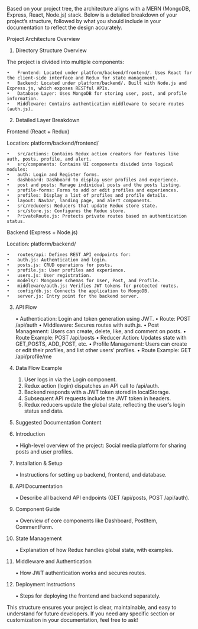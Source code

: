 Based on your project tree, the architecture aligns with a MERN (MongoDB, Express, React, Node.js) stack. Below is a detailed breakdown of your project’s structure, followed by what you should include in your documentation to reflect the design accurately.

Project Architecture Overview

1. Directory Structure Overview

The project is divided into multiple components:

	•	Frontend: Located under platform/backend/frontend/. Uses React for the client-side interface and Redux for state management.
	•	Backend: Located under platform/backend/. Built with Node.js and Express.js, which exposes RESTful APIs.
	•	Database Layer: Uses MongoDB for storing user, post, and profile information.
	•	Middleware: Contains authentication middleware to secure routes (auth.js).

2. Detailed Layer Breakdown

Frontend (React + Redux)

Location: platform/backend/frontend/

	•	src/actions: Contains Redux action creators for features like auth, posts, profile, and alert.
	•	src/components: Contains UI components divided into logical modules:
	•	auth: Login and Register forms.
	•	dashboard: Dashboard to display user profiles and experience.
	•	post and posts: Manage individual posts and the posts listing.
	•	profile-forms: Forms to add or edit profiles and experiences.
	•	profiles: Display a list of profiles and profile details.
	•	layout: Navbar, landing page, and alert components.
	•	src/reducers: Reducers that update Redux store state.
	•	src/store.js: Configures the Redux store.
	•	PrivateRoute.js: Protects private routes based on authentication status.

Backend (Express + Node.js)

Location: platform/backend/

	•	routes/api: Defines REST API endpoints for:
	•	auth.js: Authentication and login.
	•	posts.js: CRUD operations for posts.
	•	profile.js: User profiles and experience.
	•	users.js: User registration.
	•	models/: Mongoose schemas for User, Post, and Profile.
	•	middleware/auth.js: Verifies JWT tokens for protected routes.
	•	config/db.js: Connects the application to MongoDB.
	•	server.js: Entry point for the backend server.

3. API Flow

	•	Authentication: Login and token generation using JWT.
	•	Route: POST /api/auth
	•	Middleware: Secures routes with auth.js.
	•	Post Management: Users can create, delete, like, and comment on posts.
	•	Route Example: POST /api/posts
	•	Reducer Action: Updates state with GET_POSTS, ADD_POST, etc.
	•	Profile Management: Users can create or edit their profiles, and list other users’ profiles.
	•	Route Example: GET /api/profile/me

4. Data Flow Example

	1.	User logs in via the Login component.
	2.	Redux action (login) dispatches an API call to /api/auth.
	3.	Backend responds with a JWT token stored in localStorage.
	4.	Subsequent API requests include the JWT token in headers.
	5.	Redux reducers update the global state, reflecting the user’s login status and data.

5. Suggested Documentation Content

1. Introduction

	•	High-level overview of the project: Social media platform for sharing posts and user profiles.

2. Installation & Setup

	•	Instructions for setting up backend, frontend, and database.

3. API Documentation

	•	Describe all backend API endpoints (GET /api/posts, POST /api/auth).

4. Component Guide

	•	Overview of core components like Dashboard, PostItem, CommentForm.

5. State Management

	•	Explanation of how Redux handles global state, with examples.

6. Middleware and Authentication

	•	How JWT authentication works and secures routes.

7. Deployment Instructions

	•	Steps for deploying the frontend and backend separately.

This structure ensures your project is clear, maintainable, and easy to understand for future developers. If you need any specific section or customization in your documentation, feel free to ask!
